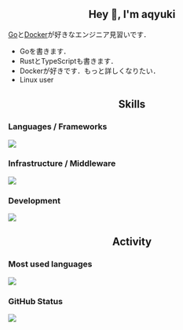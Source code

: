 <h2 align="center">Hey 👋, I'm aqyuki</h2>

[Go](https://go.dev/)と[Docker](https://www.docker.com/)が好きなエンジニア見習いです．

- Goを書きます．
- RustとTypeScriptも書きます．
- Dockerが好きです．もっと詳しくなりたい．
- Linux user

<h2 align="center">Skills</h2>

<div align="left">
  <h3>Languages / Frameworks</h3>
  <picture>
    <source srcset="https://skillicons.dev/icons?theme=dark&perline=4&i=golang,rust,typescript,bun" media="(prefers-color-scheme: dark)" />
    <img src="https://skillicons.dev/icons?theme=light&perline=4&i=golang,rust,typescript,bun" />
  </picture>

  <h3>Infrastructure / Middleware</h3>
  <picture>
    <source srcset="https://skillicons.dev/icons?theme=dark&perline=4&i=cloudflare,kubernetes,postgresql,redis" media="(prefers-color-scheme: dark)" />
    <img src="https://skillicons.dev/icons?theme=light&perline=4&i=cloudflare,kubernetes,postgresql,redis" />
  </picture>

  <h3>Development</h3>
  <picture>
    <source srcset="https://skillicons.dev/icons?theme=dark&perline=4&i=vscode,linux,bash,docker,notion,git,github" media="(prefers-color-scheme: dark)" />
    <img src="https://skillicons.dev/icons?theme=light&perline=4&i=vscode,linux,bash,docker,notion,git,github" />
  </picture>
</div>

<h2 align="center">Activity</h2>
<div align="left">
  <h3>Most used languages</h3>
  <picture>
    <source srcset="https://github-readme-stats.vercel.app/api/top-langs?layout=compact&theme=dark&username=aqyuki" media="(prefers-color-scheme: dark)" />
    <img src="https://github-readme-stats.vercel.app/api/top-langs?layout=compact&theme=light&username=aqyuki">
  </picture>

  <h3>GitHub Status</h3>
  <picture>
    <source srcset="https://github-readme-stats.vercel.app/api?show_icons=true&theme=dark&username=aqyuki" media="(prefers-color-scheme: dark)" />
    <img src="https://github-readme-stats.vercel.app/api?show_icons=true&theme=light&username=aqyuki">
  </picture>
</div>
